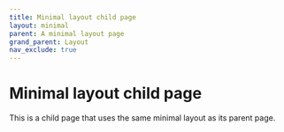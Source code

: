 ```yaml
---
title: Minimal layout child page
layout: minimal
parent: A minimal layout page
grand_parent: Layout
nav_exclude: true
---
```


# Minimal layout child page

This is a child page that uses the same minimal layout as its parent page.

